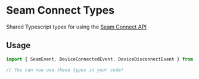 # Seam Connect Types

Shared Typescript types for using the [Seam Connect API](https://github.com/seamapi/javascript)

## Usage

```ts
import { SeamEvent, DeviceConnectedEvent, DeviceDisconnectEvent } from "seamapi-types"

// You can now use these types in your code!
```
